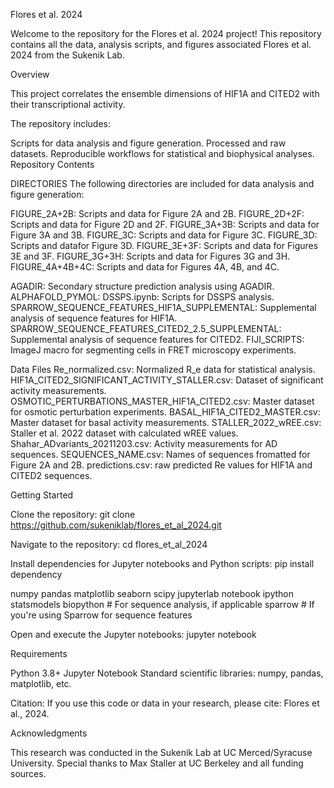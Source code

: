 Flores et al. 2024

Welcome to the repository for the Flores et al. 2024 project! 
This repository contains all the data, analysis scripts, and 
figures associated Flores et al. 2024 from the Sukenik Lab.

Overview

This project correlates the ensemble dimensions of HIF1A and CITED2 with their transcriptional activity.

The repository includes:

Scripts for data analysis and figure generation.
Processed and raw datasets.
Reproducible workflows for statistical and biophysical analyses.
Repository Contents

DIRECTORIES
The following directories are included for data analysis and figure generation:

FIGURE_2A+2B: Scripts and data for Figure 2A and 2B.
FIGURE_2D+2F: Scripts and data for Figure 2D and 2F.
FIGURE_3A+3B: Scripts and data for Figure 3A and 3B.
FIGURE_3C: Scripts and data for Figure 3C.
FIGURE_3D: Scripts and datafor Figure 3D.
FIGURE_3E+3F: Scripts and data  for Figures 3E and 3F.
FIGURE_3G+3H: Scripts and data for Figures 3G and 3H.
FIGURE_4A+4B+4C: Scripts and data for Figures 4A, 4B, and 4C. 

AGADIR: Secondary structure prediction analysis using AGADIR.
ALPHAFOLD_PYMOL: DSSPS.ipynb: Scripts for DSSPS analysis.
SPARROW_SEQUENCE_FEATURES_HIF1A_SUPPLEMENTAL: Supplemental analysis of sequence features for HIF1A.
SPARROW_SEQUENCE_FEATURES_CITED2_2.5_SUPPLEMENTAL: Supplemental analysis of sequence features for CITED2.
FIJI_SCRIPTS:  ImageJ macro for segmenting cells in FRET microscopy experiments.

Data Files
Re_normalized.csv: Normalized R_e data for statistical analysis.
HIF1A_CITED2_SIGNIFICANT_ACTIVITY_STALLER.csv: Dataset of significant activity measurements.
OSMOTIC_PERTURBATIONS_MASTER_HIF1A_CITED2.csv: Master dataset for osmotic perturbation experiments.
BASAL_HIF1A_CITED2_MASTER.csv: Master dataset for basal activity measurements.
STALLER_2022_wREE.csv: Staller et al. 2022 dataset with calculated wREE values.
Shahar_ADvariants_20211203.csv: Activity measurements for AD sequences.
SEQUENCES_NAME.csv: Names of sequences fromatted for Figure 2A and 2B.
predictions.csv: raw predicted Re values for HIF1A and CITED2 sequences.

Getting Started

Clone the repository:
git clone https://github.com/sukeniklab/flores_et_al_2024.git

Navigate to the repository:
cd flores_et_al_2024

Install dependencies for Jupyter notebooks and Python scripts:
pip install dependency 

numpy
pandas
matplotlib
seaborn
scipy
jupyterlab
notebook
ipython
statsmodels
biopython  # For sequence analysis, if applicable
sparrow  # If you're using Sparrow for sequence features

Open and execute the Jupyter notebooks:
jupyter notebook

Requirements

Python 3.8+
Jupyter Notebook
Standard scientific libraries: numpy, pandas, matplotlib, etc.

Citation:
If you use this code or data in your research, please cite: Flores et al., 2024.

Acknowledgments

This research was conducted in the Sukenik Lab at UC Merced/Syracuse University. Special thanks to Max Staller at UC Berkeley and all funding sources.
